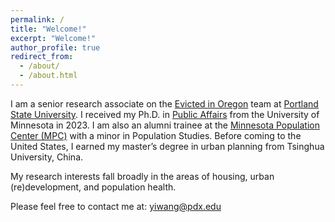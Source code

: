 ```yaml
---
permalink: /
title: "Welcome!"
excerpt: "Welcome!"
author_profile: true
redirect_from: 
  - /about/
  - /about.html
---
```


I am a senior research associate on the [Evicted in Oregon](https://www.evictedinoregon.com) team at [Portland State University](https://www.pdx.edu/profile/exists?id=yiwang). I received my Ph.D. in [Public Affairs](https://www.hhh.umn.edu/doctor-philosophy-phd-public-affairs/phd-students/yi-wang) from the University of Minnesota in 2023. I am also an alumni trainee at the [Minnesota Population Center (MPC)](https://pop.umn.edu/content/yi-wang) with a minor in Population Studies. Before coming to the United States, I earned my master’s degree in urban planning from Tsinghua University, China.

My research interests fall broadly in the areas of housing, urban (re)development, and population health.

Please feel free to contact me at: yiwang@pdx.edu

